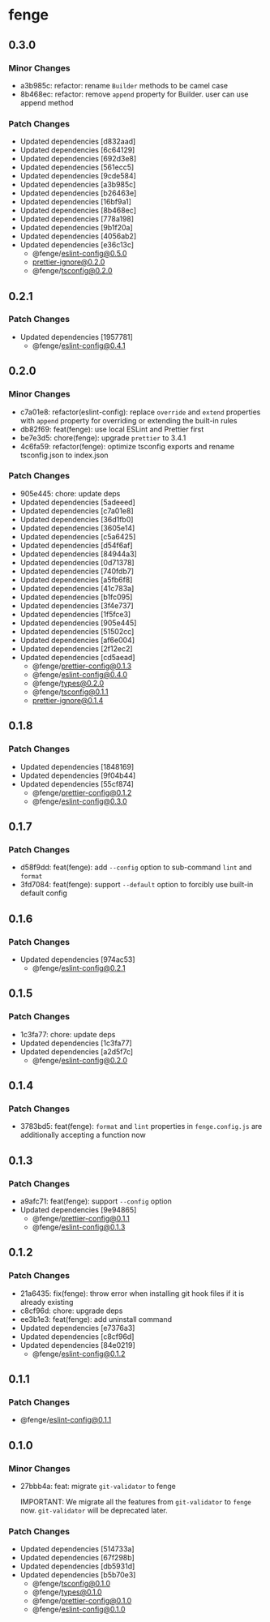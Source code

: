 # fenge

## 0.3.0

### Minor Changes

- a3b985c: refactor: rename `Builder` methods to be camel case
- 8b468ec: refactor: remove `append` property for Builder. user can use append method

### Patch Changes

- Updated dependencies [d832aad]
- Updated dependencies [6c64129]
- Updated dependencies [692d3e8]
- Updated dependencies [561ecc5]
- Updated dependencies [9cde584]
- Updated dependencies [a3b985c]
- Updated dependencies [b26463e]
- Updated dependencies [16bf9a1]
- Updated dependencies [8b468ec]
- Updated dependencies [778a198]
- Updated dependencies [9b1f20a]
- Updated dependencies [4056ab2]
- Updated dependencies [e36c13c]
  - @fenge/eslint-config@0.5.0
  - prettier-ignore@0.2.0
  - @fenge/tsconfig@0.2.0

## 0.2.1

### Patch Changes

- Updated dependencies [1957781]
  - @fenge/eslint-config@0.4.1

## 0.2.0

### Minor Changes

- c7a01e8: refactor(eslint-config): replace `override` and `extend` properties with `append` property for overriding or extending the built-in rules
- db82f69: feat(fenge): use local ESLint and Prettier first
- be7e3d5: chore(fenge): upgrade `prettier` to 3.4.1
- 4c6fa59: refactor(fenge): optimize tsconfig exports and rename tsconfig.json to index.json

### Patch Changes

- 905e445: chore: update deps
- Updated dependencies [5adeeed]
- Updated dependencies [c7a01e8]
- Updated dependencies [36d1fb0]
- Updated dependencies [3605e14]
- Updated dependencies [c5a6425]
- Updated dependencies [d54f6af]
- Updated dependencies [84944a3]
- Updated dependencies [0d71378]
- Updated dependencies [740fdb7]
- Updated dependencies [a5fb6f8]
- Updated dependencies [41c783a]
- Updated dependencies [b1fc095]
- Updated dependencies [3f4e737]
- Updated dependencies [1f5fce3]
- Updated dependencies [905e445]
- Updated dependencies [51502cc]
- Updated dependencies [af6e004]
- Updated dependencies [2f12ec2]
- Updated dependencies [cd5aead]
  - @fenge/prettier-config@0.1.3
  - @fenge/eslint-config@0.4.0
  - @fenge/types@0.2.0
  - @fenge/tsconfig@0.1.1
  - prettier-ignore@0.1.4

## 0.1.8

### Patch Changes

- Updated dependencies [1848169]
- Updated dependencies [9f04b44]
- Updated dependencies [55cf874]
  - @fenge/prettier-config@0.1.2
  - @fenge/eslint-config@0.3.0

## 0.1.7

### Patch Changes

- d58f9dd: feat(fenge): add `--config` option to sub-command `lint` and `format`
- 3fd7084: feat(fenge): support `--default` option to forcibly use built-in default config

## 0.1.6

### Patch Changes

- Updated dependencies [974ac53]
  - @fenge/eslint-config@0.2.1

## 0.1.5

### Patch Changes

- 1c3fa77: chore: update deps
- Updated dependencies [1c3fa77]
- Updated dependencies [a2d5f7c]
  - @fenge/eslint-config@0.2.0

## 0.1.4

### Patch Changes

- 3783bd5: feat(fenge): `format` and `lint` properties in `fenge.config.js` are additionally accepting a function now

## 0.1.3

### Patch Changes

- a9afc71: feat(fenge): support `--config` option
- Updated dependencies [9e94865]
  - @fenge/prettier-config@0.1.1
  - @fenge/eslint-config@0.1.3

## 0.1.2

### Patch Changes

- 21a6435: fix(fenge): throw error when installing git hook files if it is already existing
- c8cf96d: chore: upgrade deps
- ee3b1e3: feat(fenge): add uninstall command
- Updated dependencies [e7376a3]
- Updated dependencies [c8cf96d]
- Updated dependencies [84e0219]
  - @fenge/eslint-config@0.1.2

## 0.1.1

### Patch Changes

- @fenge/eslint-config@0.1.1

## 0.1.0

### Minor Changes

- 27bbb4a: feat: migrate `git-validator` to fenge

  IMPORTANT: We migrate all the features from `git-validator` to `fenge` now. `git-validator` will be deprecated later.

### Patch Changes

- Updated dependencies [514733a]
- Updated dependencies [67f298b]
- Updated dependencies [db5931d]
- Updated dependencies [b5b70e3]
  - @fenge/tsconfig@0.1.0
  - @fenge/types@0.1.0
  - @fenge/prettier-config@0.1.0
  - @fenge/eslint-config@0.1.0
